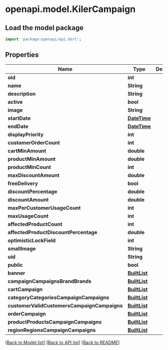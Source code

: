 # openapi.model.KilerCampaign

## Load the model package
```dart
import 'package:openapi/api.dart';
```

## Properties
Name | Type | Description | Notes
------------ | ------------- | ------------- | -------------
**oid** | **int** |  | [optional] 
**name** | **String** |  | [optional] 
**description** | **String** |  | [optional] 
**active** | **bool** |  | [optional] 
**image** | **String** |  | [optional] 
**startDate** | [**DateTime**](DateTime.md) |  | [optional] 
**endDate** | [**DateTime**](DateTime.md) |  | [optional] 
**displayPriority** | **int** |  | [optional] 
**customerOrderCount** | **int** |  | [optional] 
**cartMinAmount** | **double** |  | [optional] 
**productMinAmount** | **double** |  | [optional] 
**productMinCount** | **int** |  | [optional] 
**maxDiscountAmount** | **double** |  | [optional] 
**freeDelivery** | **bool** |  | [optional] 
**discountPercentage** | **double** |  | [optional] 
**discountAmount** | **double** |  | [optional] 
**maxPerCustomerUsageCount** | **int** |  | [optional] 
**maxUsageCount** | **int** |  | [optional] 
**affectedProductCount** | **int** |  | [optional] 
**affectedProductDiscountPercentage** | **double** |  | [optional] 
**optimisticLockField** | **int** |  | [optional] 
**smallImage** | **String** |  | [optional] 
**uid** | **String** |  | [optional] 
**public** | **bool** |  | [optional] 
**banner** | [**BuiltList<KilerBanner>**](KilerBanner.md) |  | [optional] 
**campaignCampaignsBrandBrands** | [**BuiltList<KilerCampaignCampaignsBrandBrands>**](KilerCampaignCampaignsBrandBrands.md) |  | [optional] 
**cartCampaign** | [**BuiltList<KilerCartCampaign>**](KilerCartCampaign.md) |  | [optional] 
**categoryCategoriesCampaignCampaigns** | [**BuiltList<KilerCategoryCategoriesCampaignCampaigns>**](KilerCategoryCategoriesCampaignCampaigns.md) |  | [optional] 
**customerValidCustomersCampaignCampaigns** | [**BuiltList<KilerCustomerValidCustomersCampaignCampaigns>**](KilerCustomerValidCustomersCampaignCampaigns.md) |  | [optional] 
**orderCampaign** | [**BuiltList<KilerOrderCampaign>**](KilerOrderCampaign.md) |  | [optional] 
**productProductsCampaignCampaigns** | [**BuiltList<KilerProductProductsCampaignCampaigns>**](KilerProductProductsCampaignCampaigns.md) |  | [optional] 
**regionRegionsCampaignCampaigns** | [**BuiltList<KilerRegionRegionsCampaignCampaigns>**](KilerRegionRegionsCampaignCampaigns.md) |  | [optional] 

[[Back to Model list]](../README.md#documentation-for-models) [[Back to API list]](../README.md#documentation-for-api-endpoints) [[Back to README]](../README.md)



